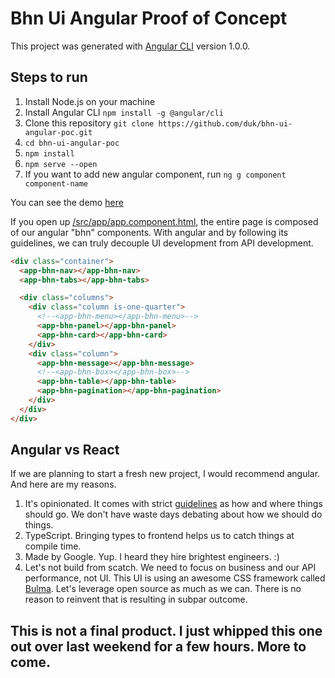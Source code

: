 # Bhn Ui Angular Proof of Concept

This project was generated with [Angular CLI](https://github.com/angular/angular-cli) version 1.0.0.

## Steps to run

1. Install Node.js on your machine
2. Install Angular CLI `npm install -g @angular/cli`
3. Clone this repository `git clone https://github.com/duk/bhn-ui-angular-poc.git`
4. `cd bhn-ui-angular-poc`
5. `npm install`
6. `npm serve --open`
7. If you want to add new angular component, run `ng g component component-name`

You can see the demo [here](http://bhn-ui-angular-poc.s3-website-us-west-1.amazonaws.com/)

If you open up [/src/app/app.component.html](https://github.com/duk/bhn-ui-angular-poc/blob/master/src/app/app.component.html), the entire page is composed of our angular "bhn" components. With angular and by following its guidelines, we can truly decouple UI development from API development.

```html
<div class="container">
  <app-bhn-nav></app-bhn-nav>
  <app-bhn-tabs></app-bhn-tabs>

  <div class="columns">
    <div class="column is-one-quarter">
      <!--<app-bhn-menu></app-bhn-menu>-->
      <app-bhn-panel></app-bhn-panel>
      <app-bhn-card></app-bhn-card>
    </div>
    <div class="column">
      <app-bhn-message></app-bhn-message>
      <!--<app-bhn-box></app-bhn-box>-->
      <app-bhn-table></app-bhn-table>
      <app-bhn-pagination></app-bhn-pagination>
    </div>
  </div>
</div>
```

## Angular vs React

If we are planning to start a fresh new project, I would recommend angular. And here are my reasons.

1. It's opinionated. It comes with strict [guidelines](https://angular.io/docs/ts/latest/guide/style-guide.html) as how and where things should go. We don't have waste days debating about how we should do things. 
2. TypeScript. Bringing types to frontend helps us to catch things at compile time.
3. Made by Google. Yup. I heard they hire brightest engineers. :)
4. Let's not build from scatch. We need to focus on business and our API performance, not UI. This UI is using an awesome CSS framework called [Bulma](http://bulma.io/). Let's leverage open source as much as we can. There is no reason to reinvent that is resulting in subpar outcome. 

## This is not a final product. I just whipped this one out over last weekend for a few hours. More to come.